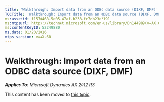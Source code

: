 ```yaml
---
title: 'Walkthrough: Import data from an ODBC data source (DIXF, DMF)'
TOCTitle: 'Walkthrough: Import data from an ODBC data source (DIXF, DMF)'
ms:assetid: f1570468-5e05-47af-b233-fc7db23e2191
ms:mtpsurl: https://technet.microsoft.com/en-us/library/Dn144989(v=AX.60)
ms:contentKeyID: 52249880
ms.date: 01/20/2016
mtps_version: v=AX.60
---
```


# Walkthrough: Import data from an ODBC data source (DIXF, DMF) 


_**Applies To:** Microsoft Dynamics AX 2012 R3_

This content has been moved to [this topic](https://docs.microsoft.com/en-us/dynamics365/unified-operations/dev-itpro/lifecycle-services/ax-2012/import-data-odbc-data-source-dixf).

  


